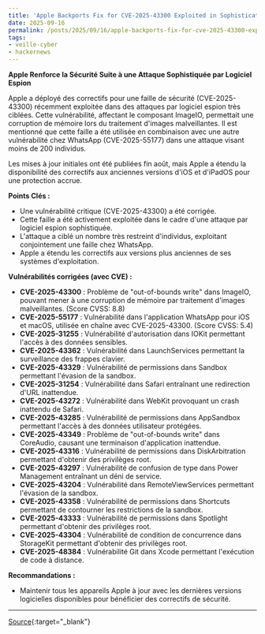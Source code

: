```yaml
---
title: 'Apple Backports Fix for CVE-2025-43300 Exploited in Sophisticated Spyware Attack'
date: 2025-09-16
permalink: /posts/2025/09/16/apple-backports-fix-for-cve-2025-43300-exploited-in-sophisticated-spyware-attack/
tags:
- veille-cyber
- hackernews
---
```

**Apple Renforce la Sécurité Suite à une Attaque Sophistiquée par Logiciel Espion**

Apple a déployé des correctifs pour une faille de sécurité (CVE-2025-43300) récemment exploitée dans des attaques par logiciel espion très ciblées. Cette vulnérabilité, affectant le composant ImageIO, permettait une corruption de mémoire lors du traitement d'images malveillantes. Il est mentionné que cette faille a été utilisée en combinaison avec une autre vulnérabilité chez WhatsApp (CVE-2025-55177) dans une attaque visant moins de 200 individus.

Les mises à jour initiales ont été publiées fin août, mais Apple a étendu la disponibilité des correctifs aux anciennes versions d'iOS et d'iPadOS pour une protection accrue.

**Points Clés :**

*   Une vulnérabilité critique (CVE-2025-43300) a été corrigée.
*   Cette faille a été activement exploitée dans le cadre d'une attaque par logiciel espion sophistiquée.
*   L'attaque a ciblé un nombre très restreint d'individus, exploitant conjointement une faille chez WhatsApp.
*   Apple a étendu les correctifs aux versions plus anciennes de ses systèmes d'exploitation.

**Vulnérabilités corrigées (avec CVE) :**

*   **CVE-2025-43300** : Problème de "out-of-bounds write" dans ImageIO, pouvant mener à une corruption de mémoire par traitement d'images malveillantes. (Score CVSS: 8.8)
*   **CVE-2025-55177** : Vulnérabilité dans l'application WhatsApp pour iOS et macOS, utilisée en chaîne avec CVE-2025-43300. (Score CVSS: 5.4)
*   **CVE-2025-31255** : Vulnérabilité d'autorisation dans IOKit permettant l'accès à des données sensibles.
*   **CVE-2025-43362** : Vulnérabilité dans LaunchServices permettant la surveillance des frappes clavier.
*   **CVE-2025-43329** : Vulnérabilité de permissions dans Sandbox permettant l'évasion de la sandbox.
*   **CVE-2025-31254** : Vulnérabilité dans Safari entraînant une redirection d'URL inattendue.
*   **CVE-2025-43272** : Vulnérabilité dans WebKit provoquant un crash inattendu de Safari.
*   **CVE-2025-43285** : Vulnérabilité de permissions dans AppSandbox permettant l'accès à des données utilisateur protégées.
*   **CVE-2025-43349** : Problème de "out-of-bounds write" dans CoreAudio, causant une terminaison d'application inattendue.
*   **CVE-2025-43316** : Vulnérabilité de permissions dans DiskArbitration permettant d'obtenir des privilèges root.
*   **CVE-2025-43297** : Vulnérabilité de confusion de type dans Power Management entraînant un déni de service.
*   **CVE-2025-43204** : Vulnérabilité dans RemoteViewServices permettant l'évasion de la sandbox.
*   **CVE-2025-43358** : Vulnérabilité de permissions dans Shortcuts permettant de contourner les restrictions de la sandbox.
*   **CVE-2025-43333** : Vulnérabilité de permissions dans Spotlight permettant d'obtenir des privilèges root.
*   **CVE-2025-43304** : Vulnérabilité de condition de concurrence dans StorageKit permettant d'obtenir des privilèges root.
*   **CVE-2025-48384** : Vulnérabilité Git dans Xcode permettant l'exécution de code à distance.

**Recommandations :**

*   Maintenir tous les appareils Apple à jour avec les dernières versions logicielles disponibles pour bénéficier des correctifs de sécurité.

---
[Source](https://thehackernews.com/2025/09/apple-backports-fix-for-cve-2025-43300.html){:target="_blank"}
